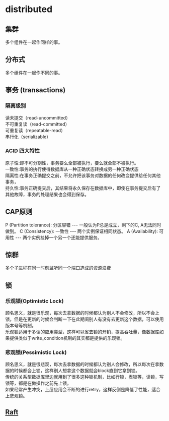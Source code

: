 # distributed  

## 集群

多个组件在一起作同样的事。

## 分布式

多个组件在一起作不同的事。
  
## 事务 (transactions)  
  
### 隔离级别  

读未提交（read-uncommitted）  
不可重复读（read-committed）  
可重复读（repeatable-read）  
串行化（serializable）  
  
### ACID 四大特性  

原子性:即不可分割性，事务要么全部被执行，要么就全部不被执行。  
一致性:事务的执行使得数据库从一种正确状态转换成另一种正确状态  
隔离性:在事务正确提交之前，不允许把该事务对数据的任何改变提供给任何其他事务，  
持久性:事务正确提交后，其结果将永久保存在数据库中，即使在事务提交后有了其他故障，事务的处理结果也会得到保存。  
  
## CAP原则  

P (Partition tolerance): 分区容错 --- 一般认为P总是成立，剩下的C, A无法同时做到。
C (Consistency): 一致性 --- 两个实例保证相同状态。
A (Availability): 可用性 --- 两个实例挂掉一个另一个还能提供服务。
  
## 惊群

多个子进程在同一时刻监听同一个端口造成的资源浪费  
  
## 锁  

### 乐观锁(Optimistic Lock)

顾名思义，就是很乐观，每次去拿数据的时候都认为别人不会修改，所以不会上锁，但是在更新的时候会判断一下在此期间别人有没有去更新这个数据，可以使用版本号等机制。  
乐观锁适用于多读的应用类型，这样可以省去锁的开销，提高吞吐量，像数据库如果提供类似于write_condition机制的其实都是提供的乐观锁。  

### 悲观锁(Pessimistic Lock)

顾名思义，就是很悲观，每次去拿数据的时候都认为别人会修改，所以每次在拿数据的时候都会上锁，这样别人想拿这个数据就会block直到它拿到锁。  
传统的关系型数据库里边就用到了很多这种锁机制，比如行锁，表锁等，读锁，写锁等，都是在做操作之前先上锁。  
如果经常产生冲突，上层应用会不断的进行retry，这样反倒是降低了性能，适合上悲观锁。  
  
## [Raft](algo-raft.md)
